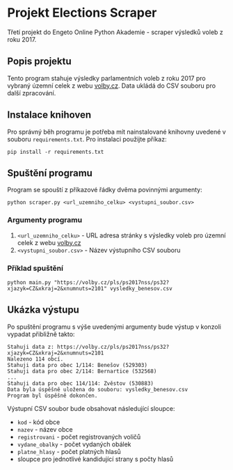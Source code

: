 # Projekt Elections Scraper

Třetí projekt do Engeto Online Python Akademie - scraper výsledků voleb z roku 2017.

## Popis projektu

Tento program stahuje výsledky parlamentních voleb z roku 2017 pro vybraný územní celek z webu [volby.cz](https://volby.cz/). Data ukládá do CSV souboru pro další zpracování.

## Instalace knihoven

Pro správný běh programu je potřeba mít nainstalované knihovny uvedené v souboru `requirements.txt`. Pro instalaci použijte příkaz:

```
pip install -r requirements.txt
```

## Spuštění programu

Program se spouští z příkazové řádky dvěma povinnými argumenty:

```
python scraper.py <url_uzemniho_celku> <vystupni_soubor.csv>
```

### Argumenty programu

1. `<url_uzemniho_celku>` - URL adresa stránky s výsledky voleb pro územní celek z webu [volby.cz](https://volby.cz/)
2. `<vystupni_soubor.csv>` - Název výstupního CSV souboru

### Příklad spuštění

```
python main.py "https://volby.cz/pls/ps2017nss/ps32?xjazyk=CZ&xkraj=2&xnumnuts=2101" vysledky_benesov.csv
```

## Ukázka výstupu

Po spuštění programu s výše uvedenými argumenty bude výstup v konzoli vypadat přibližně takto:

```
Stahuji data z: https://volby.cz/pls/ps2017nss/ps32?xjazyk=CZ&xkraj=2&xnumnuts=2101
Nalezeno 114 obcí.
Stahuji data pro obec 1/114: Benešov (529303)
Stahuji data pro obec 2/114: Bernartice (532568)
...
Stahuji data pro obec 114/114: Zvěstov (530883)
Data byla úspěšně uložena do souboru: vysledky_benesov.csv
Program byl úspěšně dokončen.
```

Výstupní CSV soubor bude obsahovat následující sloupce:
- `kod` - kód obce
- `nazev` - název obce
- `registrovani` - počet registrovaných voličů
- `vydane_obalky` - počet vydaných obálek
- `platne_hlasy` - počet platných hlasů
- sloupce pro jednotlivé kandidující strany s počty hlasů




